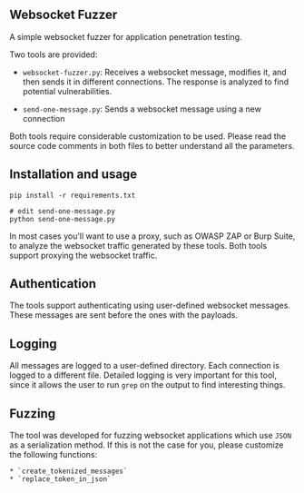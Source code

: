 ## Websocket Fuzzer

A simple websocket fuzzer for application penetration testing.

Two tools are provided:

 * `websocket-fuzzer.py`: Receives a websocket message, modifies it, and 
 then sends it in different connections. The response is analyzed to find
 potential vulnerabilities.
 
 * `send-one-message.py`: Sends a websocket message using a new connection

Both tools require considerable customization to be used. Please read the
source code comments in both files to better understand all the parameters.

## Installation and usage

```
pip install -r requirements.txt

# edit send-one-message.py
python send-one-message.py
```

In most cases you'll want to use a proxy, such as OWASP ZAP or Burp Suite, to
analyze the websocket traffic generated by these tools. Both tools support
proxying the websocket traffic.

## Authentication

The tools support authenticating using user-defined websocket messages. These
messages are sent before the ones with the payloads.

## Logging

All messages are logged to a user-defined directory. Each connection is logged
to a different file. Detailed logging is very important for this tool, since
it allows the user to run `grep` on the output to find interesting things.

## Fuzzing

The tool was developed for fuzzing websocket applications which use `JSON`
as a serialization method. If this is not the case for you, please customize
the following functions:

    * `create_tokenized_messages`
    * `replace_token_in_json`
